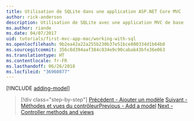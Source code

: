 ```yaml
---
title: Utilisation de SQLite dans une application ASP.NET Core MVC
author: rick-anderson
description: Utilisation de SQLite avec une application MVC de base
ms.author: riande
ms.date: 04/07/2017
uid: tutorials/first-mvc-app-mac/working-with-sql
ms.openlocfilehash: 9b2ea42a22a255b230b37e51bce800334d1b64b8
ms.sourcegitcommit: 356c8d394aaf384c834e9c90cabab43bfe36e063
ms.translationtype: HT
ms.contentlocale: fr-FR
ms.lasthandoff: 06/26/2018
ms.locfileid: "36960877"
---
```

[!INCLUDE [adding-model](../../includes/mvc-intro/sql.md)]

> [!div class="step-by-step"]
> <span data-ttu-id="8f0d6-103">[Précédent - Ajouter un modèle](adding-model.md)
> [Suivant - Méthodes et vues du contrôleur](controller-methods-views.md)</span><span class="sxs-lookup"><span data-stu-id="8f0d6-103">[Previous - Add a model](adding-model.md)
[Next - Controller methods and views](controller-methods-views.md)</span></span>
